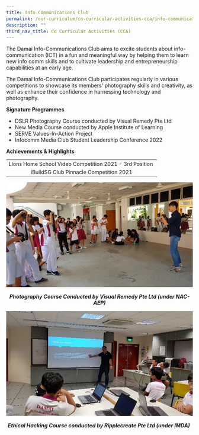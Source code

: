 ```yaml
---
title: Info Communications Club
permalink: /our-curriculum/co-curricular-activities-cca/info-communications-club/
description: ""
third_nav_title: Co Curricular Activities (CCA)
---
```

The Damai Info-Communications Club aims to excite students about info-communication (ICT) in a fun and meaningful way by helping them to learn new info comm skills and to cultivate leadership and entrepreneurship capabilities at an early age. 

  

The Damai Info-Communications Club participates regularly in various competitions to showcase its members' photography skills and creativity, as well as enhance their confidence in harnessing technology and photography.

  

**Signature Programmes**

*   DSLR Photography Course conducted by Visual Remedy Pte Ltd
*   New Media Course conducted by Apple Institute of Learning
*   SERVE Values-In-Action Project
*   Infocomm Media Club Student Leadership Conference 2022


<p><strong>Achievements</strong><strong>&nbsp;&amp; Highlights</strong></p>
<table>
<tbody>
<tr>
<td style="text-align: center;">Lions Home School Video Competition 2021 - 3rd Position&nbsp;</td>
</tr>
<tr>
<td style="text-align: center;">iBuildSG Club Pinnacle Competition 2021</td>
</tr>
</tbody>
</table>
<img src="/images/info1.jpg">
<p style="text-align: center;"><strong><em>Photography Course Conducted by Visual Remedy Pte Ltd (under NAC-AEP)</em></strong></p>
<img src="/images/info2.jpg">
<p style="text-align: center;"><strong><em>Ethical Hacking Course conducted by Ripplecreate Pte Ltd (under IMDA)&nbsp;</em></strong></p>